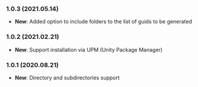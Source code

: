 ### 1.0.3 (2021.05.14)

- **New**: Added option to include folders to the list of guids to be generated

### 1.0.2 (2021.02.21)

- **New**: Support installation via UPM (Unity Package Manager)

### 1.0.1 (2020.08.21)

- **New**: Directory and subdirectories support
